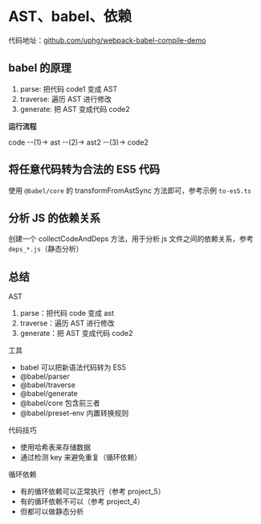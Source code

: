 <!-- ---
title: AST、babel、依赖
date: 2022-06-12T21:48:00+08:00
tags:
  - Node.js
  - Webpack
  - babel
--- -->

# AST、babel、依赖

代码地址：[github.com/uphg/webpack-babel-compile-demo](https://github.com/uphg/webpack-babel-compile-demo)

## babel 的原理

1. parse: 把代码 code1 变成 AST
2. traverse: 遍历 AST 进行修改
3. generate: 把 AST 变成代码 code2

**运行流程**

code --(1)-> ast --(2)-> ast2 --(3)-> code2

## 将任意代码转为合法的 ES5 代码

使用 `@babel/core` 的 transformFromAstSync 方法即可，参考示例 `to-es5.ts`

## 分析 JS 的依赖关系

创建一个 collectCodeAndDeps 方法，用于分析 js 文件之间的依赖关系，参考 `deps_*.js`（静态分析）

## 总结

AST 

1. parse：把代码 code 变成 ast
2. traverse：遍历 AST 进行修改
3. generate：把 AST 变成代码 code2

工具

- babel 可以把新语法代码转为 ES5
- @babel/parser
- @babel/traverse
- @babel/generate
- @babel/core 包含前三者
- @babel/preset-env 内置转换规则

代码技巧

- 使用哈希表来存储数据
- 通过检测 key 来避免重复（循环依赖）

循环依赖

- 有的循环依赖可以正常执行（参考 project_5）
- 有的循环依赖不可以（参考 project_4）
- 但都可以做静态分析

